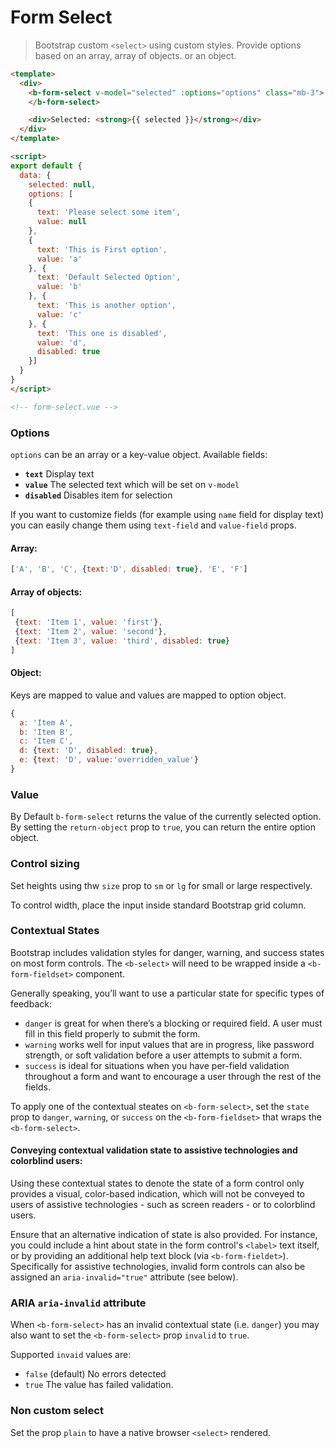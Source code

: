 # Form Select

> Bootstrap custom `<select>` using custom styles. Provide options based on an array, array of objects. or an object.

```html
<template>
  <div>
    <b-form-select v-model="selected" :options="options" class="mb-3">
    </b-form-select>

    <div>Selected: <strong>{{ selected }}</strong></div>
  </div>  
</template>

<script>
export default {
  data: {
    selected: null,
    options: [
    {
      text: 'Please select some item',
      value: null
    },
    {
      text: 'This is First option',
      value: 'a'
    }, {
      text: 'Default Selected Option',
      value: 'b'
    }, {
      text: 'This is another option',
      value: 'c'
    }, {
      text: 'This one is disabled',
      value: 'd',
      disabled: true
    }]
  }
}
</script>

<!-- form-select.vue -->
```

### Options
`options` can be an array or a key-value object. Available fields:
 
- **`text`** Display text
- **`value`** The selected text which will be set on `v-model`
- **`disabled`** Disables item for selection

If you want to customize fields (for example using `name` field for display text) you can easily change them using `text-field` and `value-field` props.

#### Array:

```js
['A', 'B', 'C', {text:'D', disabled: true}, 'E', 'F']
```

#### Array of objects:

```js
[
 {text: 'Item 1', value: 'first'}, 
 {text: 'Item 2', value: 'second'}, 
 {text: 'Item 3', value: 'third', disabled: true}
]
```

#### Object:

Keys are mapped to value and values are mapped to option object. 

```js
{
  a: 'Item A',
  b: 'Item B',
  c: 'Item C',
  d: {text: 'D', disabled: true},
  e: {text: 'D', value:'overridden_value'}
}
```

### Value
By Default `b-form-select` returns the value of the currently selected option. By
setting the `return-object` prop to `true`, you can return the entire option object.

### Control sizing
Set heights using thw `size` prop to `sm` or `lg` for small or large respectively.

To control width, place the input inside standard Bootstrap grid column.

### Contextual States
Bootstrap includes validation styles for danger, warning, and success states on most form controls.
The `<b-select>` will need to be wrapped inside a `<b-form-fieldset>` component.

Generally speaking, you’ll want to use a particular state for specific types of feedback:
- `danger` is great for when there’s a blocking or required field. A user must fill in
this field properly to submit the form.
- `warning` works well for input values that are in progress, like password strength, or
soft validation before a user attempts to submit a form.
- `success` is ideal for situations when you have per-field validation throughout a form
and want to encourage a user through the rest of the fields.

To apply one of the contextual steates on `<b-form-select>`, set the `state` prop
to `danger`, `warning`, or `success` on the `<b-form-fieldset>` that wraps
the `<b-form-select>`.

#### Conveying contextual validation state to assistive technologies and colorblind users:
Using these contextual states to denote the state of a form control only provides
a visual, color-based indication, which will not be conveyed to users of assistive
technologies - such as screen readers - or to colorblind users.

Ensure that an alternative indication of state is also provided. For instance, you
could include a hint about state in the form control's `<label>` text itself, or by
providing an additional help text block (via `<b-form-fieldet>`). Specifically for
assistive technologies, invalid form controls can also be assigned
an `aria-invalid="true"` attribute (see below).

### ARIA `aria-invalid` attribute
When `<b-form-select>` has an invalid contextual state (i.e. `danger`) you may also
want to set the `<b-form-select>` prop `invalid` to `true`.

Supported `invaid` values are:
- `false` (default) No errors detected
- `true` The value has failed validation.

### Non custom select
Set the prop `plain` to have a native browser `<select>` rendered.
